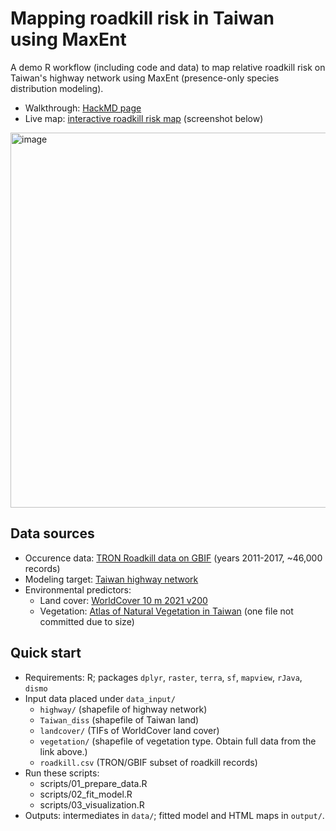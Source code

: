 # Mapping roadkill risk in Taiwan using MaxEnt

A demo R workflow (including code and data) to map relative roadkill risk on Taiwan's highway network using MaxEnt (presence-only species distribution modeling).
- Walkthrough: [HackMD page](https://hackmd.io/@sychamore/HyypHLLFxe)
- Live map: [interactive roadkill risk map](https://hackmd.io/_uploads/H1haHIcteg.png) (screenshot below)

<img width="600" alt="image" src="https://github.com/user-attachments/assets/dc3c0970-bb03-4319-ab1a-5d2127737427" />

## Data sources
- Occurence data: [TRON Roadkill data on GBIF](https://www.gbif.org/dataset/db09684b-0fd1-431e-b5fa-4c1532fbdb14)  (years 2011-2017, ~46,000 records)
- Modeling target: [Taiwan highway network](https://www.thb.gov.tw/News_Content_thbOpenData.aspx?n=13&s=490)
- Environmental predictors:
    - Land cover: [WorldCover 10 m 2021 v200](https://zenodo.org/records/7254221)
    - Vegetation: [Atlas of Natural Vegetation in Taiwan](https://scidm.nchc.org.tw/dataset/best_wish9930) (one file not committed due to size)

## Quick start
- Requirements: R; packages `dplyr`, `raster`, `terra`, `sf`, `mapview`, `rJava`, `dismo`
- Input data placed under `data_input/`
  - `highway/` (shapefile of highway network)
  - `Taiwan_diss` (shapefile of Taiwan land)
  - `landcover/` (TIFs of WorldCover land cover)
  - `vegetation/` (shapefile of vegetation type. Obtain full data from the link above.)
  - `roadkill.csv` (TRON/GBIF subset of roadkill records)
- Run these scripts:
  - scripts/01_prepare_data.R
  - scripts/02_fit_model.R
  - scripts/03_visualization.R
- Outputs: intermediates in `data/`; fitted model and HTML maps in `output/`.

